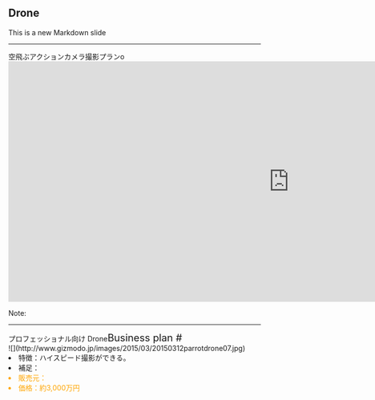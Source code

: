 ##  Drone

This is a new Markdown slide

---

<div class="title">空飛ぶアクションカメラ撮影プランo</div>
<iframe width="1120" height="480" src="https://www.youtube.com/embed/WUpmPUcnuBY?rel=0&hd=1&showinfo=0&theme=light&autohide=1&loop=1" frameborder="0" allowfullscreen></iframe>

Note:

---

<div class="title">プロフェッショナル向け Drone<span style="font-size:20px;">Business plan #</span></div>

<div class="frame">
<div class="right">
<div class="shadow">
![](http://www.gizmodo.jp/images/2015/03/20150312parrotdrone07.jpg)
</div>
</div>

<div class="left">
<li>特徴：ハイスピード撮影ができる。</li>
<li>補足：</li>
<li style="color:orange">販売元：</li>
<li style="color:orange">価格：約3,000万円</li>
</div>
